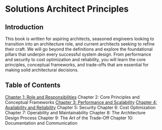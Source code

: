 # Solutions Architect Principles
## Introduction
This book is written for aspiring architects, seasoned engineers looking to transition into an architecture role, and current architects seeking to refine their craft. We will go beyond the definitions and explore the foundational pillars that underpin every successful system design. From performance and security to cost optimization and reliability, you will learn the core principles, conceptual frameworks, and trade-offs that are essential for making solid architectural decisions.

## Table of Contents
[Chapter 1: Role and Responsibilities](01-Role-and-Responsibilities/README.md)
Chapter 2: Core Principles and Conceptual Frameworks
[Chapter 3: Performance and Scalability](03-Performance-and-Scalability/README.md)
[Chapter 4: Availability and Reliability](04-Availability-and-Reliability/README.md)
Chapter 5: Security
Chapter 6: Cost Optimization
Chapter 7: Operability and Maintainability
Chapter 8: The Architecture Design Process
Chapter 9: The Art of the Trade-Off
Chapter 10: Documentation and Communication
